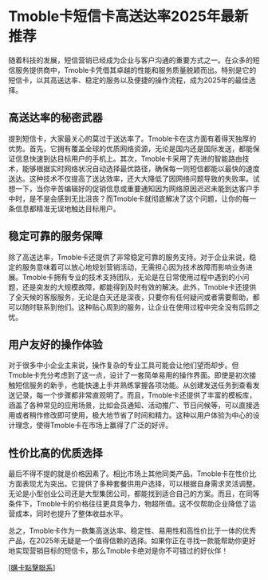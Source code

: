 # Tmoble卡短信卡高送达率2025年最新推荐

随着科技的发展，短信营销已经成为企业与客户沟通的重要方式之一。在众多的短信服务提供商中，Tmoble卡凭借其卓越的性能和服务质量脱颖而出。特别是它的短信卡，以其高送达率、稳定的服务以及便捷的操作流程，成为2025年的最佳选择。

## 高送达率的秘密武器

提到短信卡，大家最关心的莫过于送达率了。Tmoble卡在这方面有着得天独厚的优势。首先，它拥有覆盖全球的优质网络资源，无论是国内还是国际发送，都能保证信息快速到达目标用户的手机上。其次，Tmoble卡采用了先进的智能路由技术，能够根据实时网络状况自动选择最优路径，确保每一则短信都能以最快的速度送达。这种技术不仅提高了送达效率，还大大降低了因网络问题导致的失败率。试想一下，当你辛苦编辑好的促销信息或重要通知因为网络原因迟迟未能到达客户手中时，是不是会感到无比沮丧？而Tmoble卡就彻底解决了这个问题，让你的每一条信息都精准无误地触达目标用户。

## 稳定可靠的服务保障

除了高送达率，Tmoble卡还提供了非常稳定可靠的服务支持。对于企业来说，稳定的服务意味着可以放心地规划营销活动，无需担心因为技术故障而影响业务进展。Tmoble卡拥有专业的技术支持团队，无论是在日常使用过程中遇到的小问题，还是突发的大规模故障，都能得到及时有效的解决。此外，Tmoble卡还提供了全天候的客服服务，无论是白天还是深夜，只要你有任何疑问或者需要帮助，都可以随时联系到他们。这种贴心周到的服务，让企业在使用过程中完全没有后顾之忧。

## 用户友好的操作体验

对于很多中小企业主来说，操作复杂的专业工具可能会让他们望而却步。但Tmoble卡充分考虑到了这一点，设计了一套简单易用的操作界面。即使是初次接触短信服务的新手，也能快速上手并熟练掌握各项功能。从创建发送任务到查看发送记录，每一个步骤都非常直观明了。而且，Tmoble卡还提供了丰富的模板库，涵盖了各种常见的应用场景，比如会员通知、活动推广、节日问候等，可以直接选用或者稍作修改即可使用，极大地节省了时间和精力。这种以用户体验为中心的设计理念，使得Tmoble卡在市场上赢得了广泛的好评。

## 性价比高的优质选择

最后不得不提的就是价格因素了。相比市场上其他同类产品，Tmoble卡在性价比方面表现尤为突出。它提供了多种套餐供用户选择，可以根据自身需求灵活调整。无论是小型创业公司还是大型集团公司，都能找到适合自己的方案。而且，在同等条件下，Tmoble卡的价格往往更具竞争力，物超所值。这不仅帮助企业降低了运营成本，同时也提升了整体收益水平。

总之，Tmoble卡作为一款集高送达率、稳定性、易用性和高性价比于一体的优秀产品，在2025年无疑是一个值得信赖的选择。如果你正在寻找一款能帮助你更好地实现营销目标的短信卡，那么Tmoble卡绝对是你不可错过的好伙伴！

[[購卡點擊聯系](https://t.me/s/SXDXQF)]